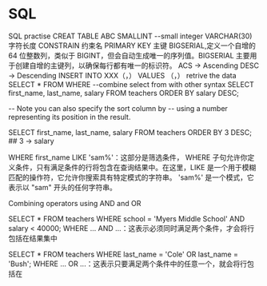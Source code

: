 # SQL
SQL practise
CREAT TABLE ABC
SMALLINT --small integer
VARCHAR(30)  字符长度
CONSTRAIN 约束名
PRIMARY KEY 主键
BIGSERIAL,定义一个自增的 64 位整数列，类似于 BIGINT，但会自动生成唯一的序列值。BIGSERIAL 主要用于创建自增的主键列，以确保每行都有唯一的标识符。
ACS -> Ascending
DESC -> Descending
INSERT INTO XXX（，）
VALUES （，）
retrive the data
SELECT * FROM
WHERE 
--combine select from with other syntax
SELECT first_name, last_name, salary
FROM teachers
ORDER BY salary DESC;

-- Note you can also specify the sort column by
-- using a number representing its position in the result.

SELECT first_name, last_name, salary
FROM teachers
ORDER BY 3 DESC; ## 3 -> salary

WHERE first_name LIKE 'sam%'：这部分是筛选条件，
WHERE 子句允许你定义条件，只有满足条件的行将包含在查询结果中。在这里，LIKE 是一个用于模糊匹配的操作符，它允许你搜索具有特定模式的字符串。
'sam%' 是一个模式，它表示以 "sam" 开头的任何字符串。


Combining operators using AND and OR

SELECT *
FROM teachers
WHERE school = 'Myers Middle School'
      AND salary < 40000;  WHERE ... AND ...：这表示必须同时满足两个条件，才会将行包括在结果集中

SELECT *
FROM teachers
WHERE last_name = 'Cole'
      OR last_name = 'Bush';  WHERE ... OR ...：这表示只要满足两个条件中的任意一个，就会将行包括在
      

